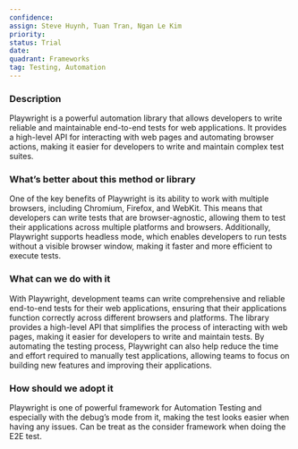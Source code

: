 ```yaml
---
confidence: 
assign: Steve Huynh, Tuan Tran, Ngan Le Kim
priority: 
status: Trial
date: 
quadrant: Frameworks
tag: Testing, Automation
---
```


<!-- table_of_contents 2a44e238-7890-4655-b613-bf3603a403dc -->

### Description

Playwright is a powerful automation library that allows developers to write reliable and maintainable end-to-end tests for web applications. It provides a high-level API for interacting with web pages and automating browser actions, making it easier for developers to write and maintain complex test suites.

### What’s better about this method or library

One of the key benefits of Playwright is its ability to work with multiple browsers, including Chromium, Firefox, and WebKit. This means that developers can write tests that are browser-agnostic, allowing them to test their applications across multiple platforms and browsers. Additionally, Playwright supports headless mode, which enables developers to run tests without a visible browser window, making it faster and more efficient to execute tests.

### What can we do with it

With Playwright, development teams can write comprehensive and reliable end-to-end tests for their web applications, ensuring that their applications function correctly across different browsers and platforms. The library provides a high-level API that simplifies the process of interacting with web pages, making it easier for developers to write and maintain tests. By automating the testing process, Playwright can also help reduce the time and effort required to manually test applications, allowing teams to focus on building new features and improving their applications.

### How should we adopt it

Playwright is one of powerful framework for Automation Testing and especially with the debug’s mode from it, making the test looks easier when having any issues. Can be treat as the consider framework when doing the E2E test.

<!-- child_database 01539ee3-b352-4fb1-8b68-d2a960a3e2c7 -->


